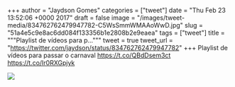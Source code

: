 
+++
author = "Jaydson Gomes"
categories = ["tweet"]
date = "Thu Feb 23 13:52:06 +0000 2017"
draft = false
image = "/images/tweet-media/834762762479947782-C5WsSmmWMAAoWwD.jpg"
slug = "51a4e5c9e8ac6dd084f133356b1e2808b2e9eaea"
tags = ["tweet"]
title = """Playlist de vídeos para p..."""
tweet = true
tweet_url = "https://twitter.com/jaydson/status/834762762479947782"
+++
Playlist de vídeos para passar o carnaval https://t.co/QBdDsem3ct https://t.co/Ir0RXGpjyk

![](/images/tweet-media/834762762479947782-C5WsSmmWMAAoWwD.jpg)